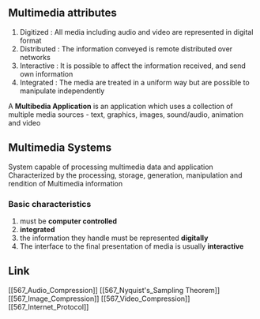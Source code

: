 ## Multimedia attributes
1. Digitized : All media including audio and video are represented in digital format
2. Distributed : The information conveyed is remote distributed over networks
3. Interactive : It is possible to affect the information received, and send own information
4. Integrated : The media are treated in a uniform way but are possible to manipulate independently

A **Multibedia Application** is an application which uses a collection of multiple media sources - text, graphics, images, sound/audio, animation and video

## Multimedia Systems
System capable of processing multimedia data and application
Characterized by the processing, storage, generation, manipulation and rendition of Multimedia information

### Basic characteristics
1. must be **computer controlled**
2. **integrated**
3. the information they handle must be represented **digitally**
4. The interface to the final presentation of media is usually **interactive**

## Link
[[567_Audio_Compression]]
[[567_Nyquist's_Sampling Theorem]]
[[567_Image_Compression]]
[[567_Video_Compression]]
[[567_Internet_Protocol]]